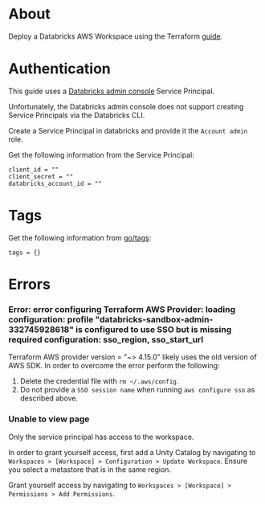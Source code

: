 # About

Deploy a Databricks AWS Workspace using the Terraform [guide](https://registry.terraform.io/providers/databricks/databricks/latest/docs/guides/aws-workspace).

# Authentication

This guide uses a [Databricks admin console](https://accounts.cloud.databricks.com/) Service Principal.

Unfortunately, the Databricks admin console does not support creating Service Principals via the Databricks CLI.

Create a Service Principal in databricks and provide it the `Account admin` role.

Get the following information from the Service Principal:
```
client_id = ""
client_secret = ""
databricks_account_id = ""
```

# Tags

Get the following information from [go/tags](go/tags):
```
tags = {}
```

# Errors

### Error: error configuring Terraform AWS Provider: loading configuration: profile "databricks-sandbox-admin-332745928618" is configured to use SSO but is missing required configuration: sso_region, sso_start_url

Terraform AWS provider version = "~> 4.15.0" likely uses the old version of AWS SDK. In order to overcome the error perform the following:
1. Delete the credential file with `rm ~/.aws/config`.
2. Do not provide a `SSO session name` when running `aws configure sso` as described above.

### Unable to view page

Only the service principal has access to the workspace. 

In order to grant yourself access, first add a Unity Catalog by navigating to `Workspaces > [Workspace] > Configuration > Update Workspace`. Ensure you select a metastore that is in the same region.

Grant yourself access by navigating to `Workspaces > [Workspace] > Permissions > Add Permissions`.